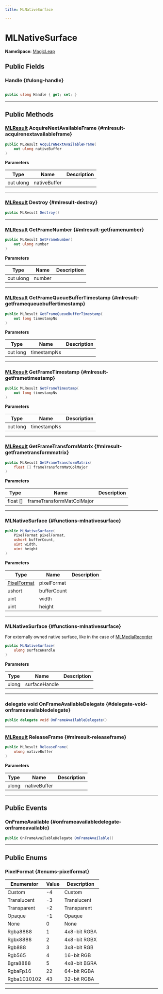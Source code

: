 ```yaml
---
title: MLNativeSurface

---
```


# MLNativeSurface



**NameSpace:** 
[MagicLeap](/versioned_docs/version-22-Mar-2023/unity-api/api/UnityEngine.XR.MagicLeap/UnityEngine.XR.MagicLeap.md) 








## Public Fields

### Handle {#ulong-handle}

```csharp

public ulong Handle { get; set; }

```






-----------

## Public Methods

### [MLResult](/versioned_docs/version-22-Mar-2023/unity-api/api/UnityEngine.XR.MagicLeap/UnityEngine.XR.MagicLeap.MLResult.md) AcquireNextAvailableFrame {#mlresult-acquirenextavailableframe}

```csharp
public MLResult AcquireNextAvailableFrame(
    out ulong nativeBuffer
)
```


**Parameters**

| Type | Name  | Description  | 
|--|--|--|
| out ulong |nativeBuffer||






-----------

### [MLResult](/versioned_docs/version-22-Mar-2023/unity-api/api/UnityEngine.XR.MagicLeap/UnityEngine.XR.MagicLeap.MLResult.md) Destroy {#mlresult-destroy}

```csharp
public MLResult Destroy()
```






-----------

### [MLResult](/versioned_docs/version-22-Mar-2023/unity-api/api/UnityEngine.XR.MagicLeap/UnityEngine.XR.MagicLeap.MLResult.md) GetFrameNumber {#mlresult-getframenumber}

```csharp
public MLResult GetFrameNumber(
    out ulong number
)
```


**Parameters**

| Type | Name  | Description  | 
|--|--|--|
| out ulong |number||






-----------

### [MLResult](/versioned_docs/version-22-Mar-2023/unity-api/api/UnityEngine.XR.MagicLeap/UnityEngine.XR.MagicLeap.MLResult.md) GetFrameQueueBufferTimestamp {#mlresult-getframequeuebuffertimestamp}

```csharp
public MLResult GetFrameQueueBufferTimestamp(
    out long timestampNs
)
```


**Parameters**

| Type | Name  | Description  | 
|--|--|--|
| out long |timestampNs||






-----------

### [MLResult](/versioned_docs/version-22-Mar-2023/unity-api/api/UnityEngine.XR.MagicLeap/UnityEngine.XR.MagicLeap.MLResult.md) GetFrameTimestamp {#mlresult-getframetimestamp}

```csharp
public MLResult GetFrameTimestamp(
    out long timestampNs
)
```


**Parameters**

| Type | Name  | Description  | 
|--|--|--|
| out long |timestampNs||






-----------

### [MLResult](/versioned_docs/version-22-Mar-2023/unity-api/api/UnityEngine.XR.MagicLeap/UnityEngine.XR.MagicLeap.MLResult.md) GetFrameTransformMatrix {#mlresult-getframetransformmatrix}

```csharp
public MLResult GetFrameTransformMatrix(
    float [] frameTransformMatColMajor
)
```


**Parameters**

| Type | Name  | Description  | 
|--|--|--|
| float [] |frameTransformMatColMajor||






-----------

###  MLNativeSurface {#functions-mlnativesurface}

```csharp
public MLNativeSurface(
    PixelFormat pixelFormat,
    ushort bufferCount,
    uint width,
    uint height
)
```


**Parameters**

| Type | Name  | Description  | 
|--|--|--|
| [PixelFormat](/versioned_docs/version-22-Mar-2023/unity-api/api/UnityEngine.XR.MagicLeap/MLNativeSurface/UnityEngine.XR.MagicLeap.MLNativeSurface.md#enums-pixelformat) |pixelFormat||
| ushort |bufferCount||
| uint |width||
| uint |height||






-----------

###  MLNativeSurface {#functions-mlnativesurface}

For externally owned native surface, like in the case of [MLMediaRecorder](/versioned_docs/version-22-Mar-2023/unity-api/api/UnityEngine.XR.MagicLeap/MLMediaRecorder/UnityEngine.XR.MagicLeap.MLMediaRecorder.md)

```csharp
public MLNativeSurface(
    ulong surfaceHandle
)
```


**Parameters**

| Type | Name  | Description  | 
|--|--|--|
| ulong |surfaceHandle||






-----------

### delegate void OnFrameAvailableDelegate {#delegate-void-onframeavailabledelegate}

```csharp
public delegate void OnFrameAvailableDelegate()
```






-----------

### [MLResult](/versioned_docs/version-22-Mar-2023/unity-api/api/UnityEngine.XR.MagicLeap/UnityEngine.XR.MagicLeap.MLResult.md) ReleaseFrame {#mlresult-releaseframe}

```csharp
public MLResult ReleaseFrame(
    ulong nativeBuffer
)
```


**Parameters**

| Type | Name  | Description  | 
|--|--|--|
| ulong |nativeBuffer||






-----------

## Public Events

### OnFrameAvailable {#onframeavailabledelegate-onframeavailable}

```csharp
public OnFrameAvailableDelegate OnFrameAvailable()
```






-----------

## Public Enums

### PixelFormat {#enums-pixelformat}

| Enumerator | Value | Description |
| ---------- | ----- | ----------- |
| Custom | -4|  Custom  |
| Translucent | -3|  Translucent  |
| Transparent | -2|  Transparent  |
| Opaque | -1|  Opaque  |
| None | 0|  None  |
| Rgba8888 | 1|  4x8-bit RGBA  |
| Rgbx8888 | 2|  4x8-bit RGBX  |
| Rgb888 | 3|  3x8-bit RGB  |
| Rgb565 | 4|  16-bit RGB  |
| Bgra8888 | 5|  4x8-bit BGRA  |
| RgbaFp16 | 22|  64-bit RGBA  |
| Rgba1010102 | 43|  32-bit RGBA  |








-----------


